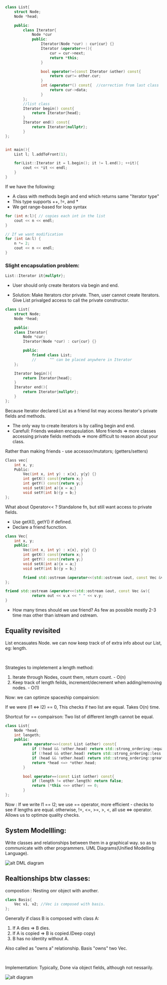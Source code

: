 ```c++
class List{
    struct Node;
    Node *head;

    public:
        class Iterator{
            Node *cur
            public:
                Iterator(Node *cur) : cur{cur} {}
                Iterator &operator++(){
                    cur = cur->next;
                    return *this;
                }

                bool operator!=(const Iterator &other) const{
                    return cur!= other.cur;
                }
                int &operator*() const{  //correction from last class
                    return cur->data;
                }
        };
        //list class
        Iterator begin() const{
            return Iterator{head};
        }
        Iterator end() const{
            return Iterator{nullptr};
        }
};


int main(){
    List l; l.addToFront(1);

    for(List::Iterator it = l.begin(); it != l.end(); ++it){
        cout << *it << endl;
    }
}
```

If we have the following:
- A class with methods begin and end which returns same "Iterator type"
- This type supports ++, !=, and *
- We get range-based for loop syntax
```c++
for (int n:l){ // copies each int in the list
    cout << n << endl;
}

// If we want modification
for (int &n:l) {
    n *= 2;
    cout << n << endl;
}
```

### Slight encapsulation problem:

```c++ 
List::Iterator it{nullptr};
```
- User should only create Iterators via begin and end.

- Solution: Make Iterators ctor private. Then, user cannot create Iterators. Give List privalged access to call the private constructor.

```c++
class List{
    struct Node;
    Node *head;

    public: 
    class Iterator{
        Node *cur;
        Iterator(Node *cur) : cur{cur} {}

        public:
            friend class List;
            //      ^^ can be placed anywhere in Iterator
    };

    Iterator begin(){
        return Iterator{head};
    }
    Iterator end(){
        return Iterator{nullptr};
    }
};
```
Because Iterator declared List as a friend list may access Iterator's private fields and methods.

- The only way to create iterators is by calling begin and end.
- Carefull: Friends weaken encapsulation. More friends => more classes accessing private fields methods => more difficult to reason about your class.

Rather than making friends - use accessor/mutators; (getters/setters)

```c++
Class vec{
    int x, y;
    Public:
        Vec(int x, int y) : x{x}, y{y} {}
        int getX() const{return x;}
        int getY() const{return y;}
        void setX(int a){x = a;}
        void setY(int b){y = b;}
};
```
What about Operator<< ? Standalone fn, but still want access to private fields.

- Use getX(), getY() if defined.
- Declare a friend fucnction.

```c++ 
class Vec{
    int x, y;
    public:
        Vec(int x, int y) : x{x}, y{y} {}
        int getX() const{return x;}
        int getY() const{return y;}
        void setX(int a){x = a;}
        void setY(int b){y = b;}

        friend std::ostream &operator<<(std::ostream &out, const Vec &v);
};

friend std::ostream &operator<<(std::ostream &out, const Vec &v){
            return out << v.x << " " << v.y;
}
```

- How many times should we use friend? As few as possible mostly 2-3 time max other than istream and ostream.

## Equality revisited
List encasuates Node.
we can now keep track of of extra info about our List, eg: length.

<br>

Strategies to impletement a length method:
1. Iterate through Nodes, count them, return count. - O(n)
2. Keep track of length feilds, increment/decrement when adding/removing nodes. - O(1)

Now: we can optimze spaceship compairsion:

If we were (l1 <=> l2) == 0, This checks if two list are equal. Takes O(n) time.

Shortcut for == compairson: Two list of different length cannot be equal.

```c++
class List{
    Node *head;
    int lengeth;
    public:
        auto operator<=>(const List &other) const{
            if (!head && !other.head) return std::strong_ordering::equal;
            if (!head && other.head) return std::strong_ordering::less;
            if (head && !other.head) return std::strong_ordering::greater;
            return *head <=> *other.head;
        }

        bool operator==(const List &other) const{
            if (length != other.length) return false;
            return (*this <=> other) == 0;
        }
};
```

Now : If we write l1 == l2; we use == operator, more efficient - checks to see if lengths are equal. otherwise, !=, <=, >=, >, <, all use <=> operator. Allows us to optimze quality checks.

## System Modellling:

Write classes and relationships between them in a graphical way. so as to communicate with other programmers. UML Diagrams(Unified Modelling Language).

![alt DML diagram](assets/IMG_9056.jpg)

## Realtionships btw classes:

compostion : Nesting onr object with another.
```c++
class Basis{
    Vec v1, v2; //Vec is composed with basis.
};
```

Generally if class B is composed with class A:
1. If A dies => B dies.
2. If A is copied => B is copied.(Deep copy)
3. B has no identity without A.

Also called as "owns a" relationship.
Basis "owns" two Vec.

<BR>

Implementation: Typically, Done via object fields, although not nessarily.


![alt diagram](assets/IMG_9057.jpg)







